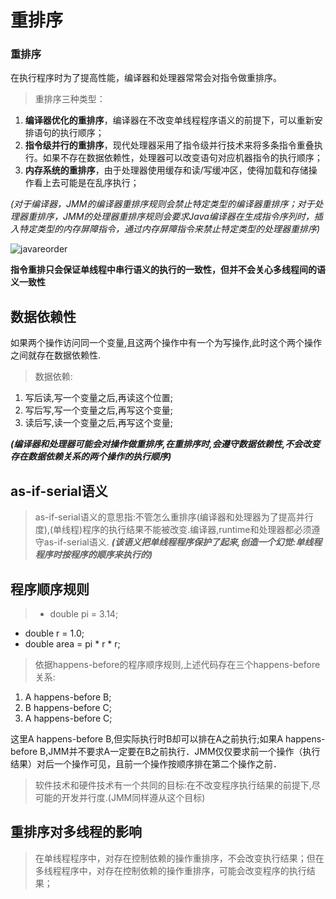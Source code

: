 # 重排序

### 重排序

在执行程序时为了提高性能，编译器和处理器常常会对指令做重排序。
>重排序三种类型：
1. **编译器优化的重排序**，编译器在不改变单线程程序语义的前提下，可以重新安排语句的执行顺序；
2. **指令级并行的重排序**，现代处理器采用了指令级并行技术来将多条指令重叠执行。如果不存在数据依赖性，处理器可以改变语句对应机器指令的执行顺序；
3. **内存系统的重排序**，由于处理器使用缓存和读/写缓冲区，使得加载和存储操作看上去可能是在乱序执行；

*(对于编译器，JMM的编译器重排序规则会禁止特定类型的编译器重排序；对于处理器重排序，JMM的处理器重排序规则会要求Java编译器在生成指令序列时，插入特定类型的内存屏障指令，通过内存屏障指令来禁止特定类型的处理器重排序)*

![javareorder](/images/javareorder.png)

**指令重排只会保证单线程中串行语义的执行的一致性，但并不会关心多线程间的语义一致性**

## 数据依赖性

如果两个操作访问同一个变量,且这两个操作中有一个为写操作,此时这个两个操作之间就存在数据依赖性.

>数据依赖:
1. 写后读,写一个变量之后,再读这个位置;
2. 写后写,写一个变量之后,再写这个变量;
3. 读后写,读一个变量之后,再写这个变量;

***(编译器和处理器可能会对操作做重排序,在重排序时,会遵守数据依赖性,不会改变存在数据依赖关系的两个操作的执行顺序)***

## as-if-serial语义

>as-if-serial语义的意思指:不管怎么重排序(编译器和处理器为了提高并行度),(单线程)程序的执行结果不能被改变.编译器,runtime和处理器都必须遵守as-if-serial语义.
***(该语义把单线程程序保护了起来,创造一个幻觉:单线程程序时按程序的顺序来执行的)***

## 程序顺序规则

>* double pi = 3.14;
* double r = 1.0;
* double area = pi * r * r;

>依据happens-before的程序顺序规则,上述代码存在三个happens-before关系:
1. A happens-before B;
2. B happens-before C;
3. A happens-before C;

这里A happens-before B,但实际执行时B却可以排在A之前执行;如果A happens-before B,JMM并不要求A一定要在B之前执行．JMM仅仅要求前一个操作（执行结果）对后一个操作可见，且前一个操作按顺序排在第二个操作之前．

>软件技术和硬件技术有一个共同的目标:在不改变程序执行结果的前提下,尽可能的开发并行度.(JMM同样遵从这个目标)


## 重排序对多线程的影响

>在单线程程序中，对存在控制依赖的操作重排序，不会改变执行结果；但在多线程程序中，对存在控制依赖的操作重排序，可能会改变程序的执行结果；

